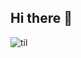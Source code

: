 ## Hi there 👋

![til](https://raw.githubusercontent.com/khytryy/khytryy/master/redhat%20systemd%20virus%20gcc%20exploit.gif)
